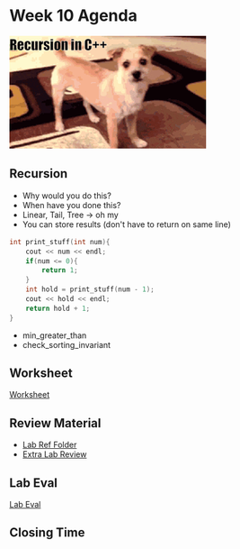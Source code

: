 # Week 10 Agenda
![Image](.other/pictures/recurssion.gif)

## Recursion
- Why would you do this?
- When have you done this?
- Linear, Tail, Tree -> oh my
- You can store results (don't have to return on same line)
```cpp
int print_stuff(int num){
	cout << num << endl;
	if(num <= 0){
		return 1;
	}
	int hold = print_stuff(num - 1);
	cout << hold << endl;
	return hold + 1;
}
```

- min_greater_than
- check_sorting_invariant

## Worksheet
[Worksheet](https://drive.google.com/drive/u/1/folders/1FMvH6O1G0Ct8DzzxntBzqbyjnGtVbGNT)

## Review Material
- [Lab Ref Folder](https://docs.google.com/document/d/1n_sjFV9ToZwhcLdwjcmFBsD7F62wIYJ2AL2p7_5eofo/edit)
- [Extra Lab Review](https://drive.google.com/drive/u/1/folders/0BwMlZWZnhXI1dG45S0pVc1pRNTA)

## Lab Eval
[Lab Eval]()


## Closing Time
